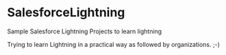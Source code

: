 # SalesforceLightning
Sample Salesforce Lightning Projects to learn lightning

Trying to learn Lightning in a practical way as followed by organizations. ;-)
